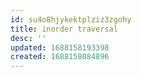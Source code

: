 ```yaml
---
id: su4o8hjykektplziz3zgohy
title: inorder traversal
desc: ''
updated: 1688158193398
created: 1688158084896
---
```


